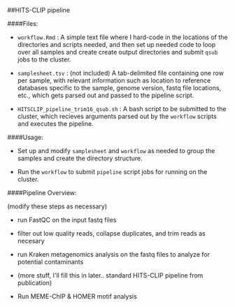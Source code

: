 ##HITS-CLIP pipeline

####Files:

- `workflow.Rmd` : A simple text file where I hard-code in the locations of the directories and scripts needed, and then set up needed code to loop over all samples and create create output directories and submit `qsub` jobs to the cluster. 

- `samplesheet.tsv` : (not included) A tab-delimited file containing one row per sample, with relevant information such as location to reference databases specific to the sample, genome version, fastq file locations, etc., which gets parsed out and passed to the pipeline script.

- `HITSCLIP_pipeline_trim16_qsub.sh` : A bash script to be submitted to the cluster, which recieves arguments parsed out by the `workflow` scripts and executes the pipeline. 



####Usage:

- Set up and modify `samplesheet` and `workflow` as needed to group the samples and create the directory structure.

- Run the `workflow` to submit `pipeline` script jobs for running on the cluster.



####Pipeline Overview:

(modify these steps as necessary)

- run FastQC on the input fastq files

- filter out low quality reads, collapse duplicates, and trim reads as necesary

- run Kraken metagenomics analysis on the fastq files to analyze for potential contaminants

- (more stuff, I'll fill this in later.. standard HITS-CLIP pipeline from publication)

- Run MEME-ChIP & HOMER motif analysis


